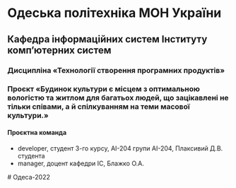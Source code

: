 # Одеська політехніка МОН України
## Кафедра інформаційних систем Інституту комп’ютерних систем
### Дисципліна «Технології створення програмних продуктів»
### Проєкт «Будинок культури є місцем з оптимальною вологістю та житлом для багатьох людей, що зацікавлені не тільки співами, а й спілкуванням на теми масової культури.» 
#### Проєктна команда
<ul>
<li>developer, студент 3-го курсу, АІ-204 групи АІ-204, Плаксивий Д.В. студента
<li> manager, доцент кафедри ІС, Блажко О.А.
</ul>
# Одеса-2022


